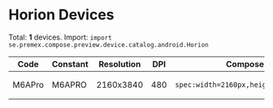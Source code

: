 # Horion Devices

Total: **1** devices. Import: `import se.premex.compose.preview.device.catalog.android.Horion`

| Code | Constant | Resolution | DPI | Compose Spec | Preview Usage |
|------|----------|------------|-----|-------------|---------------|
| M6APro | M6APRO | 2160x3840 | 480 | `spec:width=2160px,height=3840px,dpi=480` | `@Preview(device = Horion.M6APRO)` |

<!-- Generated automatically. Do not edit manually. -->

